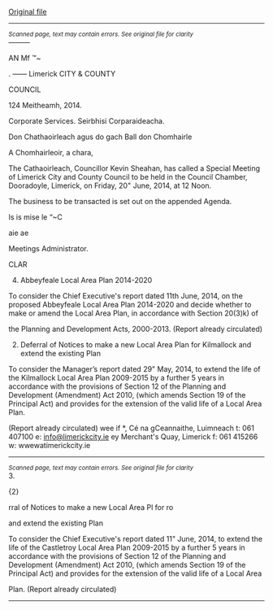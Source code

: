 [Original file](https://www.limerick.ie/sites/default/files/media/documents/2017-08/limerick_city_and_county_council_agenda_-_20_june_2014.pdf)

---
*<small>Scanned page, text may contain errors. See original file for clarity</small>*  
———

AN Mf ™~

. ——
Limerick
CITY & COUNTY

COUNCIL

124 Meitheamh, 2014.

Corporate Services.
Seirbhisi Corparaideacha.

Don Chathaoirleach agus do gach Ball don Chomhairle

A Chomhairleoir, a chara,

The Cathaoirleach, Councillor Kevin Sheahan, has called a Special Meeting of
Limerick City and County Council to be held in the Council Chamber, Dooradoyle,
Limerick, on Friday, 20" June, 2014, at 12 Noon.

The business to be transacted is set out on the appended Agenda.

Is is mise le “~C

aie ae

Meetings Administrator.

CLAR

4. Abbeyfeale Local Area Plan 2014-2020

To consider the Chief Executive's report dated 11th June, 2014, on the
proposed Abbeyfeale Local Area Plan 2014-2020 and decide whether to
make or amend the Local Area Plan, in accordance with Section 20(3)k) of

the Planning and Development Acts, 2000-2013.
(Report already circulated)

2. Deferral of Notices to make a new Local Area Plan for Kilmallock
and extend the existing Plan

To consider the Manager’s report dated 29" May, 2014, to extend the life of
the Kilmallock Local Area Plan 2009-2015 by a further 5 years in accordance
with the provisions of Section 12 of the Planning and Development
(Amendment) Act 2010, (which amends Section 19 of the Principal Act) and
provides for the extension of the valid life of a Local Area Plan.

(Report already circulated)
wee
if *, Cé na gCeannaithe, Luimneach t: 061 407100 e: info@limerickcity.ie
ey Merchant's Quay, Limerick f: 061 415266 w: wwewatimerickcity.ie


---
*<small>Scanned page, text may contain errors. See original file for clarity</small>*  
3.

{2}

rral of Notices to make a new Local Area Pl for ro

and extend the existing Plan

To consider the Chief Executive's report dated 11" June, 2014, to extend the
life of the Castletroy Local Area Plan 2009-2015 by a further 5 years in
accordance with the provisions of Section 12 of the Planning and
Development (Amendment) Act 2010, (which amends Section 19 of the
Principal Act) and provides for the extension of the valid life of a Local Area

Plan.
(Report already circulated)


---
